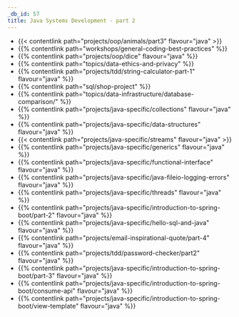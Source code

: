 ```yaml
---
_db_id: 57
title: Java Systems Development - part 2
---
```


- {{< contentlink path="projects/oop/animals/part3" flavour="java" >}}
- {{% contentlink path="workshops/general-coding-best-practices" %}}
- {{% contentlink path="projects/oop/dice" flavour="java" %}}
- {{% contentlink path="topics/data-ethics-and-privacy" %}}
- {{% contentlink path="projects/tdd/string-calculator-part-1" flavour="java" %}}
- {{% contentlink path="sql/shop-project" %}}
- {{% contentlink path="topics/data-infrastructure/database-comparison/" %}}
- {{% contentlink path="projects/java-specific/collections" flavour="java" %}}
- {{% contentlink path="projects/java-specific/data-structures" flavour="java" %}}
- {{< contentlink path="projects/java-specific/streams" flavour="java" >}}
- {{% contentlink path="projects/java-specific/generics" flavour="java" %}}
- {{% contentlink path="projects/java-specific/functional-interface" flavour="java" %}}
- {{% contentlink path="projects/java-specific/java-fileio-logging-errors" flavour="java" %}}
- {{% contentlink path="projects/java-specific/threads" flavour="java" %}}
- {{% contentlink path="projects/java-specific/introduction-to-spring-boot/part-2" flavour="java" %}}
- {{% contentlink path="projects/java-specific/hello-sql-and-java" flavour="java" %}}
- {{% contentlink path="projects/email-inspirational-quote/part-4" flavour="java" %}}
- {{% contentlink path="projects/tdd/password-checker/part2" flavour="java" %}}
- {{% contentlink path="projects/java-specific/introduction-to-spring-boot/part-3" flavour="java" %}}
- {{% contentlink path="projects/java-specific/introduction-to-spring-boot/consume-api" flavour="java" %}}
- {{% contentlink path="projects/java-specific/introduction-to-spring-boot/view-template" flavour="java" %}}

